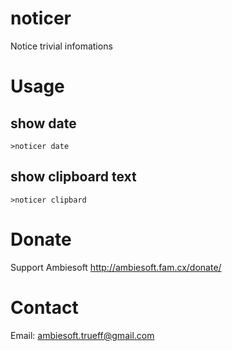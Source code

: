 # noticer
Notice trivial infomations

# Usage
## show date
```>noticer date```

## show clipboard text
```>noticer clipbard```


# Donate
Support Ambiesoft <http://ambiesoft.fam.cx/donate/>

# Contact
Email: <ambiesoft.trueff@gmail.com>
